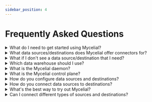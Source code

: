 ```yaml
---
sidebar_position: 4
---
```


# Frequently Asked Questions

<details>
  <summary>What do I need to get started using Mycelial?</summary>

  You can use Mycelial today and you don't even need to create an account.
  Follow this [tutorial](./tutorial.md) to start using Mycelial right now.

</details>

<details>
  <summary>What data sources/destinations does Mycelial offer connectors for?</summary>

  You can see the sources and destinations that Mycelial supports 
  here in the documentation under sources and destinations.

</details>

<details>
  <summary>What if I don't see a data source/destination that I need?</summary>

  Please connect with us on [Discord](https://discord.gg/mycelial) and ask about
  the source/destination that you need.

</details>

<details>
  <summary>Which data warehouse should I use?</summary>

  Mycelial supports multiple warehouses including: Snowflake, MySQL, PostgreSQL 
  and Redshift. More data warehouses are in the process of being added, reach 
  out to us on [Discord](https://discord.gg/mycelial) to learn more.
</details>

<details>
  <summary>What is the Mycelial daemon?</summary>

The Mycelial daemon is a small binary, written in Rust, that is responsible for
pulling data from sources and/or pushing data to destinations. You typically
install the daemon near the source/destination, using our CLI.

</details>

<details>
  <summary>What is the Mycelial control plane?</summary>

The Mycelial control plane is a server that orchestrates data workflow jobs.
You can either install the control plane on one of your servers, using our CLI
or you can use our cloud-based control plane (coming soon). 

</details>

<details>
  <summary>How do you configure data sources and destinations?</summary>

Each daemon has a corresponding `config.toml` file. The config file contains 
information about:
1. The daemon, such as it's name and unique id, the associated.
2. The control plane, such as it's address and security token.
3. The sources and/or destinations available to the daemon.

You can create the `config.toml` file manually, but it's easier to 
create the config by using the Mycelial CLI.

</details>

<details>
  <summary>How do you connect data sources to destinations?</summary>

After you have configured and started your daemons, the daemons will connect
with the control plane and publish their available sources and destinations.
Next, you'll open the web interface to the control plane and then you'll drag 
and drop the sources and destinations you wish to connect onto the canvas, then
you'll connect the nodes to create a data workflow and finally you'll publish
your workflow.

</details>

<details>
  <summary>What's the best way to try out Mycelial?</summary>

We've got a full [tutorial](./tutorial.md) that demonstrates connecting a SQLite
data source to a postgres destination.

</details>

<details>
  <summary>Can I connect different types of sources and destinations?</summary>

  Yes, Mycelial is designed to move data between disparate data systems.

</details>
